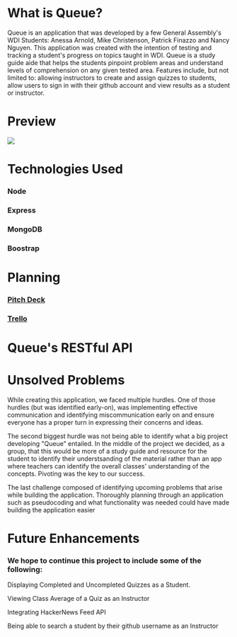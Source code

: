 <h1>What is Queue?</h1>
<p>Queue is an application that was developed by a few General Assembly's WDI Students: Anessa Arnold, Mike Christenson, Patrick Finazzo and Nancy Nguyen.
This application was created with the intention of testing and tracking a student's progress on topics taught in WDI. Queue is a study guide aide that helps the students pinpoint problem areas and understand levels of comprehension on any given tested area. Features include, but not limited to: allowing instructors to create and assign quizzes to students, allow users to sign in with their github account and view results as a student or instructor.</p>
<h1>Preview</h1>
<a href="https://imgur.com/EAWh1D3"><img src="https://i.imgur.com/EAWh1D3.png"/></a>
<h1>Technologies Used</h1>
<h3>Node</h3> 
<h3>Express</h3>
<h3>MongoDB</h3>
<h3>Boostrap</h3>
<h1>Planning</h1>
<h3><a href="https://docs.google.com/presentation/d/1cF1psjOpxttJiczCABx4AGHrfcMlMu42SRlz97juPFY/edit?usp=sharing">Pitch Deck</a></h3>
<h3><a href="https://trello.com/b/hX1u32iY">Trello</a></h3>
<h1>Queue's RESTful API</h1>

<h1>Unsolved Problems</h1>
<p>While creating this application, we faced multiple hurdles. One of those hurdles (but was identified early-on), was implementing effective communication and identifying miscommunication early on and ensure everyone has a proper turn in expressing their concerns and ideas. </p>
<p>The second biggest hurdle was not being able to identify what a big project developing "Queue" entailed. In the middle of the project we decided, as a group, that this would be more of a study guide and resource for the student to identify their understsanding of the material rather than an app where teachers can identify the overall classes' understanding of the concepts. Pivoting was the key to our success.</p>
<p>The last challenge composed of identifying upcoming problems that arise while building the application. Thoroughly planning through an application such as pseudocoding and what functionality was needed could have made building the application easier</p>


<h1>Future Enhancements</h1>
<h3>We hope to continue this project to include some of the following:</h3>
<p>Displaying Completed and Uncompleted Quizzes as a Student.</p>
<p>Viewing Class Average of a Quiz as an Instructor</p>
<p>Integrating HackerNews Feed API</p>
<p>Being able to search a student by their github username as an Instructor</p>
